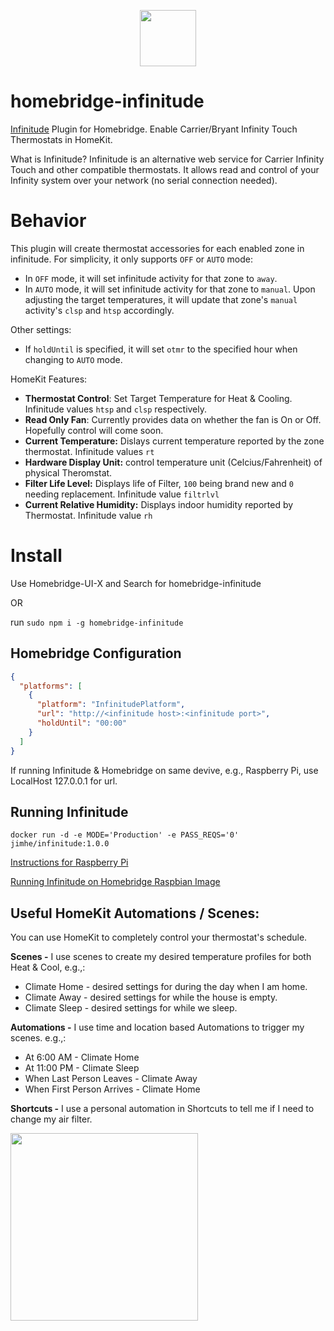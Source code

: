 <p align="center"> <a href="https://github.com/nebulous/infinitude"><img src="https://user-images.githubusercontent.com/8211291/131715404-6aa429a1-6a57-447c-b1b6-7ac84ee79977.jpg" height=90></a></p>

# homebridge-infinitude
[Infinitude](https://github.com/nebulous/infinitude) Plugin for Homebridge. Enable Carrier/Bryant Infinity Touch Thermostats in HomeKit.

What is Infinitude? Infinitude is an alternative web service for Carrier Infinity Touch and other compatible thermostats. It allows read and control of your Infinity system over your network (no serial connection needed).

# Behavior
This plugin will create thermostat accessories for each enabled zone in infinitude. For simplicity, it only supports `OFF` or `AUTO` mode:
 - In `OFF` mode, it will set infinitude activity for that zone to `away`.
 - In `AUTO` mode, it will set infinitude activity for that zone to `manual`. Upon adjusting the target temperatures,
 it will update that zone's `manual` activity's `clsp` and `htsp` accordingly.
 
Other settings:
 - If `holdUntil` is specified, it will set `otmr` to the specified hour when changing to `AUTO` mode.

HomeKit Features:
- **Thermostat Control**: Set Target Temperature for Heat & Cooling. Infinitude values `htsp` and `clsp` respectively.
- **Read Only Fan**: Currently provides data on whether the fan is On or Off. Hopefully control will come soon.
- **Current Temperature:** Dislays current temperature reported by the zone thermostat. Infinitude values `rt`
- **Hardware Display Unit:** control temperature unit (Celcius/Fahrenheit) of physical Theromstat.
- **Filter Life Level:** Displays life of Filter, `100` being brand new and `0` needing replacement. Infinitude value `filtrlvl`
- **Current Relative Humidity:** Displays indoor humidity reported by Thermostat. Infinitude value `rh`

# Install

Use Homebridge-UI-X and Search for homebridge-infinitude

OR

run `sudo npm i -g homebridge-infinitude`

## Homebridge Configuration
```json
{
  "platforms": [
    {
      "platform": "InfinitudePlatform",
      "url": "http://<infinitude host>:<infinitude port>",
      "holdUntil": "00:00"
    }
  ]
}
```

If running Infinitude & Homebridge on same devive, e.g., Raspberry Pi, use LocalHost 127.0.0.1 for url.

## Running Infinitude
```
docker run -d -e MODE='Production' -e PASS_REQS='0' jimhe/infinitude:1.0.0
```
[Instructions for Raspberry Pi](https://github.com/nebulous/infinitude/wiki/Installing-Infinitude-on-Raspberry-PI-(raspbian))

[Running Infinitude on Homebridge Raspbian Image](https://github.com/rcoletti116/homebridge-infinitude/wiki/Running-Infinitude-on-Homebridge-Raspbian-Image)

## Useful HomeKit Automations / Scenes:
You can use HomeKit to completely control your thermostat's schedule.

**Scenes -** I use scenes to create my desired temperature profiles for both Heat & Cool, e.g.,:

- Climate Home - desired settings for during the day when I am home.
- Climate Away - desired settings for while the house is empty.
- Climate Sleep - desired settings for while we sleep.

**Automations -** I use time and location based Automations to trigger my scenes. e.g.,:
- At 6:00 AM - Climate Home
- At 11:00 PM - Climate Sleep
- When Last Person Leaves - Climate Away
- When First Person Arrives - Climate Home

**Shortcuts -** I use a personal automation in Shortcuts to tell me if I need to change my air filter.

<img src="https://user-images.githubusercontent.com/8211291/114083700-52a7e180-987d-11eb-8b2c-5287763a8e1c.PNG" width=300>
